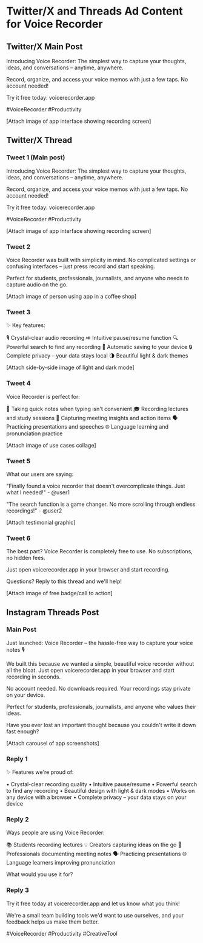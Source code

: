 # Twitter/X and Threads Ad Content for Voice Recorder

## Twitter/X Main Post

Introducing Voice Recorder: The simplest way to capture your thoughts, ideas, and conversations – anytime, anywhere.

Record, organize, and access your voice memos with just a few taps. No account needed!

Try it free today: voicerecorder.app

#VoiceRecorder #Productivity

[Attach image of app interface showing recording screen]

## Twitter/X Thread

### Tweet 1 (Main post)
Introducing Voice Recorder: The simplest way to capture your thoughts, ideas, and conversations – anytime, anywhere.

Record, organize, and access your voice memos with just a few taps. No account needed!

Try it free today: voicerecorder.app

#VoiceRecorder #Productivity

[Attach image of app interface showing recording screen]

### Tweet 2
Voice Recorder was built with simplicity in mind. No complicated settings or confusing interfaces – just press record and start speaking.

Perfect for students, professionals, journalists, and anyone who needs to capture audio on the go.

[Attach image of person using app in a coffee shop]

### Tweet 3
✨ Key features:

🎙️ Crystal-clear audio recording
⏯️ Intuitive pause/resume function
🔍 Powerful search to find any recording
💾 Automatic saving to your device
🔒 Complete privacy – your data stays local
🌗 Beautiful light & dark themes

[Attach side-by-side image of light and dark mode]

### Tweet 4
Voice Recorder is perfect for:

📝 Taking quick notes when typing isn't convenient
🎓 Recording lectures and study sessions
💼 Capturing meeting insights and action items
🗣️ Practicing presentations and speeches
🌐 Language learning and pronunciation practice

[Attach image of use cases collage]

### Tweet 5
What our users are saying:

"Finally found a voice recorder that doesn't overcomplicate things. Just what I needed!" - @user1

"The search function is a game changer. No more scrolling through endless recordings!" - @user2

[Attach testimonial graphic]

### Tweet 6
The best part? Voice Recorder is completely free to use. No subscriptions, no hidden fees.

Just open voicerecorder.app in your browser and start recording.

Questions? Reply to this thread and we'll help!

[Attach image of free badge/call to action]

## Instagram Threads Post

### Main Post
Just launched: Voice Recorder – the hassle-free way to capture your voice notes 🎙️

We built this because we wanted a simple, beautiful voice recorder without all the bloat. Just open voicerecorder.app in your browser and start recording in seconds.

No account needed. No downloads required. Your recordings stay private on your device.

Perfect for students, professionals, journalists, and anyone who values their ideas.

Have you ever lost an important thought because you couldn't write it down fast enough?

[Attach carousel of app screenshots]

### Reply 1
✨ Features we're proud of:

• Crystal-clear recording quality
• Intuitive pause/resume
• Powerful search to find any recording
• Beautiful design with light & dark modes
• Works on any device with a browser
• Complete privacy – your data stays on your device

### Reply 2
Ways people are using Voice Recorder:

📚 Students recording lectures
💡 Creators capturing ideas on the go
💼 Professionals documenting meeting notes
🗣️ Practicing presentations
🌐 Language learners improving pronunciation

What would you use it for?

### Reply 3
Try it free today at voicerecorder.app and let us know what you think!

We're a small team building tools we'd want to use ourselves, and your feedback helps us make them better.

#VoiceRecorder #Productivity #CreativeTool 